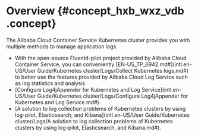 # Overview {#concept_hxb_wxz_vdb .concept}

The Alibaba Cloud Container Service Kubernetes cluster provides you with multiple methods to manage application logs.

-   With the open-source Fluentd-pilot project provided by Alibaba Cloud Container Service, you can conveniently [EN-US\_TP\_6942.md\#](intl.en-US/User Guide/Kubernetes cluster/Logs/Collect Kubernetes logs.md#) to better use the features provided by Alibaba Cloud Log Service such as log statistics and analysis.
-   [Configure Log4jAppender for Kubernetes and Log Service](intl.en-US/User Guide/Kubernetes cluster/Logs/Configure Log4jAppender for Kubernetes and Log Service.md#).
-   [A solution to log collection problems of Kubernetes clusters by using log-pilot, Elasticsearch, and Kibana](intl.en-US/User Guide/Kubernetes cluster/Logs/A solution to log collection problems of Kubernetes clusters by using log-pilot, Elasticsearch, and Kibana.md#).

